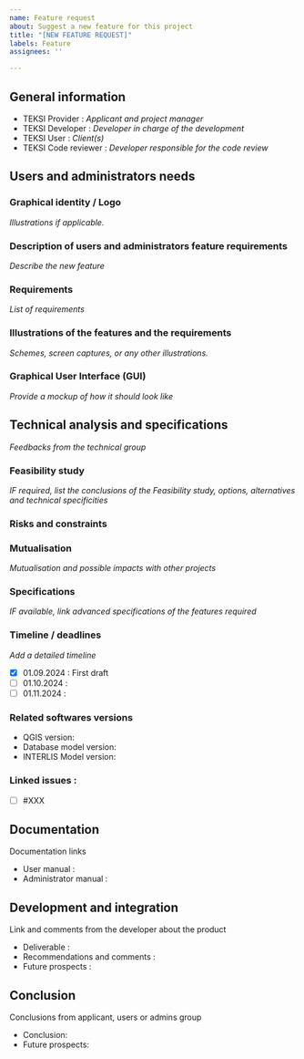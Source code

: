 ```yaml
---
name: Feature request
about: Suggest a new feature for this project
title: "[NEW FEATURE REQUEST]"
labels: Feature
assignees: ''

---
```


## General information

- TEKSI Provider : _Applicant and project manager_
- TEKSI Developer : _Developer in charge of the development_
- TEKSI User : _Client(s)_
- TEKSI Code reviewer : _Developer responsible for the code review_

## Users and administrators needs

### Graphical identity / Logo

_Illustrations if applicable._

### Description of users and administrators feature requirements

_Describe the new feature_

### Requirements

_List of requirements_

### Illustrations of the features and the requirements

_Schemes, screen captures, or any other illustrations._

### Graphical User Interface (GUI)

_Provide a mockup of how it should look like_

## Technical analysis and specifications

_Feedbacks from the technical group_

### Feasibility study

_IF required, list the conclusions of the Feasibility study, options, alternatives and technical specificities_

### Risks and constraints

### Mutualisation
_Mutualisation and possible impacts with other projects_

### Specifications

_IF available, link advanced specifications of the features required_

### Timeline / deadlines
_Add a detailed timeline_

- [x] 01.09.2024 : First draft
- [ ] 01.10.2024 :
- [ ] 01.11.2024 :

### Related softwares versions

- QGIS version:
- Database model version:
- INTERLIS Model version:

### Linked issues :
- [ ] #XXX

## Documentation

Documentation links
- User manual :
- Administrator manual :

## Development and integration

Link and comments from the developer about the product

- Deliverable :
- Recommendations and comments :
- Future prospects :

## Conclusion

Conclusions from applicant, users or admins group

- Conclusion:
- Future prospects:
